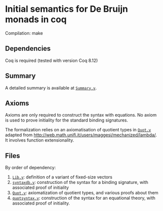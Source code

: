 # Initial semantics for De Bruijn monads in coq

Compilation: make

## Dependencies

Coq is required (tested with version Coq 8.12)


## Summary 

A detailed summary is available at [`Summary.v`](Summary.v).

## Axioms

Axioms are only required to construct the syntax with equations.
No axiom is used to prove initiality for the standard binding signatures.

The formalization relies on an axiomatisation of quotient types in [`Quot.v`](Quot.v)
adapted from http://web.math.unifi.it/users/maggesi/mechanized/lambda/.
It involves function extensionality.


## Files

By order of dependency:

1. [`Lib.v`](Lib.v): definition of a variant of fixed-size vectors
2. [`syntaxdb.v`](syntaxdb.v): construction of the syntax for a binding signature, with
associated proof of initiality
3. [`Quot.v`](Quot.v): axiomatization of quotient types, and various proofs about them
4. [`quotsyntax.v`](quotsyntax.v): construction of the syntax for an equational theory,
with associated proof of initiality.



